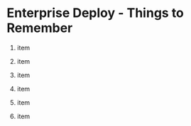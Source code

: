 # Enterprise Deploy - Things to Remember
1. item
2. item
3. item

4. item
5. item





6. item









